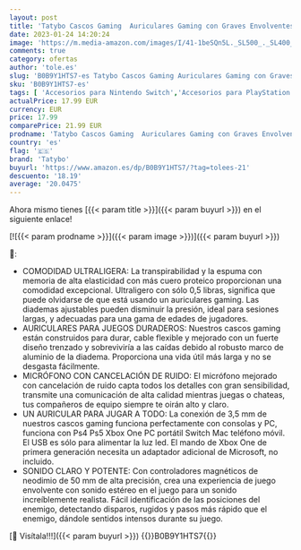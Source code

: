 ```yaml
---
layout: post
title: 'Tatybo Cascos Gaming  Auriculares Gaming con Graves Envolventes 3D  Micrófono Reducción De Ruido Y Almohadillas De Proteína  para PS4 PS5 Xbox PC Laptop  Rojo '
date: 2023-01-24 14:20:24
image: 'https://m.media-amazon.com/images/I/41-1beSQn5L._SL500_._SL400_.jpg'
comments: true
category: ofertas
author: 'tole.es'
slug: 'B0B9Y1HTS7-es Tatybo Cascos Gaming Auriculares Gaming con Graves...'
sku: 'B0B9Y1HTS7-es'
tags: [ 'Accesorios para Nintendo Switch','Accesorios para PlayStation 4','Auriculares gaming con micrófono para PlayStation 4','Electrónica','Hardware y juegos para Nintendo Switch','Hardware y juegos para PlayStation 4','Juegos y Accesorios para PC','Videojuegos','ps4','ps5','tatybo','xbox','🇪🇸', ]
actualPrice: 17.99 EUR
currency: EUR
price: 17.99
comparePrice: 21.99 EUR
prodname: 'Tatybo Cascos Gaming  Auriculares Gaming con Graves Envolventes 3D  Micrófono Reducción De Ruido Y Almohadillas De Proteína  para PS4 PS5 Xbox PC Laptop  Rojo '
country: 'es'
flag: '🇪🇸'
brand: 'Tatybo'
buyurl: 'https://www.amazon.es/dp/B0B9Y1HTS7/?tag=tolees-21'
descuento: '18.19'
average: '20.0475'
---
```


Ahora mismo tienes [{{< param title >}}]({{< param buyurl >}}) en el siguiente enlace!

[![{{< param prodname >}}]({{< param image >}})]({{< param buyurl >}})

🔎:

- COMODIDAD ULTRALIGERA: La transpirabilidad y la espuma con memoria de alta elasticidad con más cuero proteico proporcionan una comodidad excepcional. Ultraligero con sólo 0,5 libras, significa que puede olvidarse de que está usando un auriculares gaming. Las diademas ajustables pueden disminuir la presión, ideal para sesiones largas, y adecuadas para una gama de edades de jugadores.
- AURICULARES PARA JUEGOS DURADEROS: Nuestros cascos gaming están construidos para durar, cable flexible y mejorado con un fuerte diseño trenzado y sobreviviría a las caídas debido al robusto marco de aluminio de la diadema. Proporciona una vida útil más larga y no se desgasta fácilmente.
- MICRÓFONO CON CANCELACIÓN DE RUIDO: El micrófono mejorado con cancelación de ruido capta todos los detalles con gran sensibilidad, transmite una comunicación de alta calidad mientras juegas o chateas, tus compañeros de equipo siempre te oirán alto y claro.
- UN AURICULAR PARA JUGAR A TODO: La conexión de 3,5 mm de nuestros cascos gaming funciona perfectamente con consolas y PC, funciona con Ps4 Ps5 Xbox One PC portátil Switch Mac teléfono móvil. El USB es sólo para alimentar la luz led. El mando de Xbox One de primera generación necesita un adaptador adicional de Microsoft, no incluido.
- SONIDO CLARO Y POTENTE: Con controladores magnéticos de neodimio de 50 mm de alta precisión, crea una experiencia de juego envolvente con sonido estéreo en el juego para un sonido increíblemente realista. Fácil identificación de las posiciones del enemigo, detectando disparos, rugidos y pasos más rápido que el enemigo, dándole sentidos intensos durante su juego.

[🛒 Visítala!!!]({{< param buyurl >}})
{{<world>}}B0B9Y1HTS7{{</world>}}
